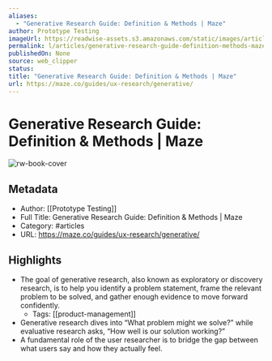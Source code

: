 ```yaml
---
aliases:
  - "Generative Research Guide: Definition & Methods | Maze"
author: Prototype Testing
imageUrl: https://readwise-assets.s3.amazonaws.com/static/images/article1.be68295a7e40.png
permalink: l/articles/generative-research-guide-definition-methods-maze
publishedOn: None
source: web_clipper
status: 
title: "Generative Research Guide: Definition & Methods | Maze"
url: https://maze.co/guides/ux-research/generative/
---
```

# Generative Research Guide: Definition & Methods | Maze

![rw-book-cover](https://readwise-assets.s3.amazonaws.com/static/images/article1.be68295a7e40.png)

## Metadata

- Author: [[Prototype Testing]]
- Full Title: Generative Research Guide: Definition & Methods | Maze
- Category: #articles
- URL: https://maze.co/guides/ux-research/generative/

## Highlights

- The goal of generative research, also known as exploratory or discovery research, is to help you identify a problem statement, frame the relevant problem to be solved, and gather enough evidence to move forward confidently.
    - Tags: [[product-management]]
- Generative research dives into “What problem might we solve?” while evaluative research asks, “How well is our solution working?”
- A fundamental role of the user researcher is to bridge the gap between what users say and how they actually feel.
